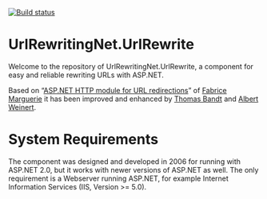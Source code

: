 [![Build status](https://ci.appveyor.com/api/projects/status/3dcdtq0xir6lamx1?svg=true)](https://ci.appveyor.com/project/SebastiaanJanssen/urlrewritingnet)


﻿UrlRewritingNet.UrlRewrite
===============

Welcome to the repository of UrlRewritingNet.UrlRewrite, a component for easy and reliable rewriting URLs with ASP.NET.

Based on “[ASP.NET HTTP module for URL redirections](http://weblogs.asp.net/fmarguerie/265719)” of [Fabrice Marguerie](http://weblogs.asp.net/fmarguerie) it has been improved and enhanced by [Thomas Bandt](https://thomasbandt.com/) and [Albert Weinert](http://blog.der-albert.com/).

# System Requirements

The component was designed and developed in 2006 for running with ASP.NET 2.0, but it works with newer versions of ASP.NET as well. The only requirement is a Webserver running ASP.NET, for example Internet Information Services (IIS, Version >= 5.0).
